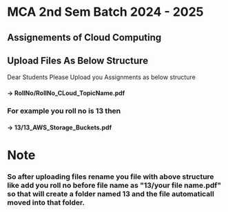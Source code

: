 # MCA 2nd Sem Batch 2024 - 2025
## Assignements of Cloud Computing

## Upload Files As Below Structure

<p>Dear Students Please Upload you Assignments as below structure</p>

#### -> RollNo/RollNo_CLoud_TopicName.pdf

### For example you roll no is 13 then
#### -> 13/13_AWS_Storage_Buckets.pdf


# Note 
### <p>So after uploading files rename you file with above structure like  add you roll no before file name as "13/your file name.pdf" so that will create a folder named 13 and the file automaticall moved into that folder. </p>
